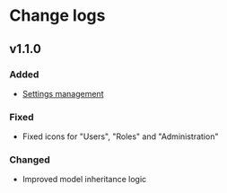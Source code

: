 # Change logs

## v1.1.0

### Added

* [Settings management](features.md#manage-settings)

### Fixed

* Fixed icons for "Users", "Roles" and "Administration"

### Changed

* Improved model inheritance logic



